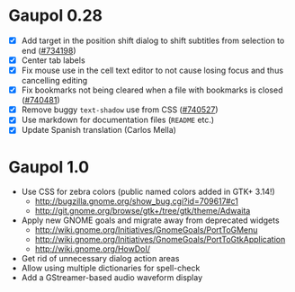 Gaupol 0.28
===========

 * [X] Add target in the position shift dialog to shift subtitles
       from selection to end ([#734198][])
 * [X] Center tab labels
 * [X] Fix mouse use in the cell text editor to not cause losing focus
       and thus cancelling editing
 * [X] Fix bookmarks not being cleared when a file with bookmarks
       is closed ([#740481][])
 * [X] Remove buggy `text-shadow` use from CSS ([#740527][])
 * [X] Use markdown for documentation files (`README` etc.)
 * [X] Update Spanish translation (Carlos Mella)

[#734198]: https://bugzilla.gnome.org/show_bug.cgi?id=734198
[#740481]: https://bugzilla.gnome.org/show_bug.cgi?id=740481
[#740527]: https://bugzilla.gnome.org/show_bug.cgi?id=740527

Gaupol 1.0
==========

 * Use CSS for zebra colors (public named colors added in GTK+ 3.14!)
     * http://bugzilla.gnome.org/show_bug.cgi?id=709617#c1
     * http://git.gnome.org/browse/gtk+/tree/gtk/theme/Adwaita
 * Apply new GNOME goals and migrate away from deprecated widgets
   - http://wiki.gnome.org/Initiatives/GnomeGoals/PortToGMenu
   - http://wiki.gnome.org/Initiatives/GnomeGoals/PortToGtkApplication
   - http://wiki.gnome.org/HowDoI/
 * Get rid of unnecessary dialog action areas
 * Allow using multiple dictionaries for spell-check
 * Add a GStreamer-based audio waveform display
